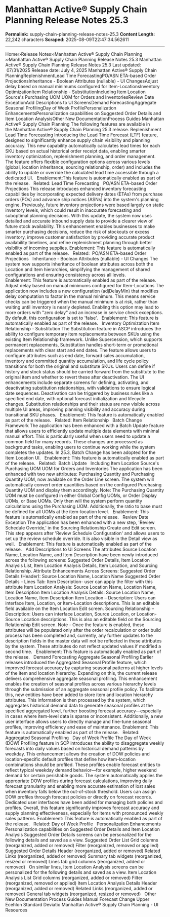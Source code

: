 # Manhattan Active® Supply Chain Planning  Release Notes 25.3  

**Permalink:** supply-chain-planning-release-notes-25.3
**Content Length:** 22,242 characters
**Scraped:** 2025-08-09T22:47:34.562611

---

Home&rsaquo;&rsaquo;Release Notes&rsaquo;&rsaquo;Manhattan Active® Supply Chain Planning ››Manhattan Active® Supply Chain Planning Release Notes 25.3 Manhattan Active®&nbsp;Supply Chain Planning Release Notes&nbsp;25.3 Last updated: &nbsp;07/31/2025 Release date: July&nbsp;4, 2025 Manhattan Active® Supply Chain PlanningReplenishmentLead Time ForecastingPO/ASN ETA-based Order ProjectionsInheritance - Boolean Attributes (nullable) - UI ChangesAdjust delay based on manual minimums configured for Item-LocationsInventory OptimizationItem Relationship - SubstitutionIncluding Item Location Source's Purchasing UOM UOM for Orders and InventoriesReview Date ExceptionAdd Descriptions to UI ScreensDemand ForecastingAggregate Seasonal ProfilingDay of Week ProfilePersonalization EnhancementsPersonalization capabilities on Suggested Order Details and Item Location AnalysisOther New DocumentationProcess Guides Manhattan Active® Supply Chain Planning The following features are available in the&nbsp;Manhattan Active® Supply Chain Planning 25.3&nbsp;release. Replenishment Lead Time Forecasting Introducing the Lead Time Forecast (LTF) feature, designed to significantly enhance supply chain visibility and planning accuracy. This new capability automatically calculates lead times for each SKU based on actual historical order receipt data, enabling smarter inventory optimization, replenishment planning, and order management. The feature offers flexible configuration options across various levels (global, location inheritance, sourcing relationship, order) and includes the ability to update or override the calculated lead time accessible through a dedicated UI. &nbsp; Enablement:This feature is automatically enabled as part of the release. &nbsp; Related: Lead Time Forecasting &nbsp; PO/ASN ETA-based Order Projections This release introduces enhanced inventory forecasting capabilities by incorporating expected delivery dates (ETAs) from purchase orders (POs) and advance ship notices (ASNs) into the system's planning engine. Previously, future inventory projections were based largely on static inventory levels, which could result in inaccurate forecasting and suboptimal planning decisions. With this update, the system now uses detailed and accurate inbound supply data to provide a clearer view of future stock availability. This enhancement enables businesses to make smarter purchasing decisions, reduce the risk of stockouts or excess inventory, improve customer satisfaction by providing accurate product availability timelines, and refine replenishment planning through better visibility of incoming supplies. Enablement:&nbsp;This feature is automatically enabled as part of the release. &nbsp; Related:&nbsp; PO/ASN ETA-based Order Projections &nbsp; Inheritance - Boolean Attributes (nullable) - UI Changes The system now supports inheritance of boolean attributes across both the Location and Item hierarchies, simplifying the management of shared configurations and ensuring consistency across all levels. &nbsp; Enablement:&nbsp;This feature is automatically enabled as part of the release. &nbsp; Adjust delay based on manual minimums configured for Item-Locations The application now includes a new configuration (adjDelayMin)&nbsp;that modifies delay computation to factor in the manual minimum. This means service checks can be triggered when the manual minimum is at risk, rather than waiting until inventory is nearly depleted. Enabling this option may lead to more orders with "zero delay" and an increase in service check exceptions. By default, this configuration is set to 'false'. &nbsp; Enablement:&nbsp;This feature is automatically enabled as part of the release. &nbsp; Inventory Optimization Item Relationship - Substitution The Substitution feature in ASCP introduces the ability to configure temporary item replacements between SKUs using the existing Item Relationship framework. Unlike Supercession, which supports permanent replacements, Substitution handles short-term or promotional replacements with clear start and end dates. The feature allows users to configure attributes such as end date, forward sales accumulation, inventory and committed quantity accumulation, and life cycle policy transitions for both the original and substitute SKUs. Users can define if history and stock status should be carried forward from the substitute to the original item and whether to revert these after deactivation. The UI enhancements include separate screens for defining, activating, and deactivating substitution relationships, with validations to ensure logical date sequences. Deactivation can be triggered by business rules like a specified end date, with optional forecast initialization and lifecycle changes. Substitution relationships and their status are now visible across multiple UI areas, improving planning visibility and accuracy during transitional SKU phases. &nbsp; Enablement:&nbsp;This feature is automatically enabled as part of the release. &nbsp; Related: Item Relationship &nbsp; Batch Change Framework The application has been enhanced with a Batch Update feature that allows users to efficiently update multiple data elements with minimal manual effort. This is particularly useful when users need to update a common field for many records. These changes are processed as background tasks, enabling users to continue working while the system completes the updates. In 25.3, Batch Change has been adopted for the Item Location UI. &nbsp; Enablement:&nbsp;This feature is automatically enabled as part of the release. &nbsp; Related:&nbsp; Batch Update &nbsp; Including Item Location Source's Purchasing UOM UOM for Orders and Inventories The application has been enhanced with two new attributes: Purchasing Quantity and Purchasing Quantity UOM, now available on the Order Line screen. The system will automatically convert order quantities based on the configured Purchasing Quantity UOM and display them accordingly. Note: The Purchasing Quantity UOM must be configured in either Global Config UOMs, or Order Display UOMs, or Base UOMs. Only then will the system perform quantity calculations using the Purchasing UOM. Additionally, the ratio to base must be defined for all UOMs at the item-location level. &nbsp; Enablement:&nbsp;This feature is automatically enabled as part of the release. &nbsp; Review Date Exception The application has been enhanced with a new step, 'Review Schedule Override,' in the Sourcing Relationship Create and Edit screen. This step appears after 'Review Schedule Configuration' and allows users to set up the review schedule override. It is also visible in the Detail view as well. &nbsp; Enablement:&nbsp;This feature is automatically enabled as part of the release. &nbsp; Add Descriptions to UI Screens The attributes Source Location Name, Location Name, and Item Description have been newly introduced across the following screens: Suggested Order Details, Item Location Analysis List, Item Location Analysis Details, Item Location, and Sourcing Relationship. Attribute Enhancements Across Screens: Suggested Order Details (Header): Source Location Name, Location Name Suggested Order Details – Lines Tab: Item Description- user can apply the filter with this attribute Item Location Analysis: Source Location Name, Location Name, Item Description Item Location Analysis Details: Source Location Name, Location Name, Item Description Item Location – Description: Users can interface Item, Location, or Item-Location descriptions. This is an editable field available on the Item Location Edit screen. Sourcing Relationship – Description: Users can interface Location, Source Location, or Location-Source Location descriptions. This is also an editable field on the Sourcing Relationship Edit screen. Note&nbsp;- Once the feature is enabled, these attributes will be populated only after the order recalculation or order build process has been completed and, currently, any further updates to the description fields in the master data will not be reflected in these attributes by the system. These attributes do not reflect updated values if modified a second time. &nbsp; Enablement:&nbsp;This feature is automatically enabled as part of the release. &nbsp; Demand Forecasting Aggregate Seasonal Profiling Earlier releases introduced the Aggregated Seasonal Profile feature, which improved forecast accuracy by capturing seasonal patterns at higher levels of the item and location hierarchy. Expanding on this, the current release delivers comprehensive aggregate seasonal profiling. This enhancement enables the creation of seasonal profiles across various hierarchy levels through the submission of an aggregate seasonal profile policy. To facilitate this, new entities have been added to store item and location hierarchy attributes. This information is then processed by the system, which aggregates historical demand data to generate seasonal profiles at the specified aggregated level, further boosting forecast accuracy—especially in cases where item-level data is sparse or inconsistent. Additionally, a new user interface allows users to directly manage and fine-tune seasonal profiles, improving efficiency and ease of maintenance. Enablement: This feature is automatically enabled as part of the release. &nbsp; Related: Aggregated Seasonal Profiling &nbsp; Day of Week Profile The Day of Week (DOW) Profiling feature in SCP introduces the ability to disaggregate weekly forecasts into daily values based on historical demand patterns by weekday. This enhancement allows the creation of DOW policies and location-specific default profiles that define how item-location combinations should be profiled. These profiles enable forecast entities to reflect typical weekday demand behavior—for example, higher weekend demand for certain perishable goods. The system automatically applies the appropriate DOW profiles during forecast calculations, improving daily forecast granularity and enabling more accurate estimation of lost sales when inventory falls below the out-of-stock threshold. Users can assign DOW profiles through forecast policies or directly on forecast records. Dedicated user interfaces have been added for managing both policies and profiles. Overall, this feature significantly improves forecast accuracy and supply planning effectiveness, especially for items with pronounced weekly sales patterns. Enablement: This feature is automatically enabled as part of the release. &nbsp; Related: Day of Week Profile &nbsp; Personalization Enhancements Personalization capabilities on Suggested Order Details and Item Location Analysis Suggested Order Details screens can be personalized for the following details and saved as a view. Suggested Order List Grid columns (reorganized, added or removed) Filter (reorganized, removed or applied) Suggested Order Details Header (reorganized, added or removed) Related Links (reorganized, added or removed) Summary tab widgets (reorganized, resized or removed) Lines tab grid columns (reorganized, added or removed) &nbsp; On similar lines, Item Location Analysis screens can be personalized for the following details and saved as a view. Item Location Analysis List Grid columns (reorganized, added or removed) Filter (reorganized, removed or applied) Item Location Analysis Details Header (reorganized, added or removed) Related Links (reorganized, added or removed) General tab widgets (reorganized, resized or removed) &nbsp; Other New Documentation Process Guides Manual Forecast Change Upper Ecehlon Standard Deviatio Manhattan Active® Supply Chain Planning - UI Resources &nbsp; &nbsp; &nbsp; &nbsp;